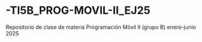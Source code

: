 # -TI5B_PROG-MOVIL-II_EJ25
Repositorio de clase de materia Programación Móvil II (grupo B) enero-junio 2025
